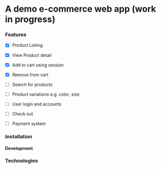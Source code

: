 # A demo e-commerce web app (work in progress)

### Features
- [x] Product Listing  
- [x] View Product detail  
- [x] Add to cart using session
- [x] Remove from cart
- [ ] Search for products
- [ ] Product variations e.g. color, size
- [ ] User login and accounts
- [ ] Check out
- [ ] Payment system


### Installation
#### Development

### Technologies